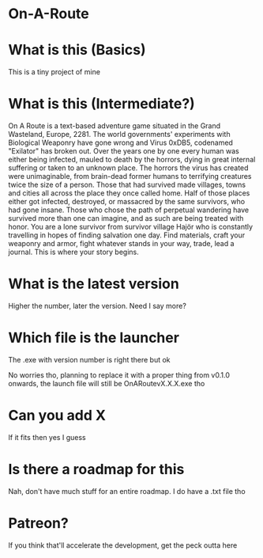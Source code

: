 # On-A-Route

# What is this (Basics)
This is a tiny project of mine

# What is this (Intermediate?)
On A Route is a text-based adventure game situated in the Grand Wasteland, Europe, 2281. The world governments' experiments with Biological Weaponry have gone wrong and Virus 0xDB5, codenamed "Exilator" has broken out. Over the years one by one every human was either being infected, mauled to death by the horrors, dying in great internal suffering or taken to an unknown place. The horrors the virus has created were unimaginable, from brain-dead former humans to terrifying creatures twice the size of a person. Those that had survived made villages, towns and cities all across the place they once called home. Half of those places either got infected, destroyed, or massacred by the same survivors, who had gone insane. Those who chose the path of perpetual wandering have survived more than one can imagine, and as such are being treated with honor. You are a lone survivor from survivor village Hajör who is constantly travelling in hopes of finding salvation one day. Find materials, craft your weaponry and armor, fight whatever stands in your way, trade, lead a journal. This is where your story begins.

# What is the latest version
Higher the number, later the version. Need I say more?

# Which file is the launcher
The .exe with version number is right there but ok

No worries tho, planning to replace it with a proper thing from v0.1.0 onwards, the launch file will still be OnARoutevX.X.X.exe tho

# Can you add X
If it fits then yes I guess

# Is there a roadmap for this
Nah, don't have much stuff for an entire roadmap. I do have a .txt file tho

# Patreon?
If you think that'll accelerate the development, get the peck outta here
